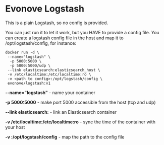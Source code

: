 # Evonove Logstash

This is a plain Logstash, so no config is provided.

You can just run it to let it work, but you HAVE to provide a config file. You can create a logstash config file in the host and map it to /opt/logstash/config, for instance:

```
docker run -d \
 --name="logstash" \
  -p 5000:5000 \
  -p 5000:5000/udp \
 --link elasticsearch:elasticsearch_host \
 -v /etc/localtime:/etc/localtime:ro \
 -v <path to config>:/opt/logstash/config \
 evonove/logstash:v1
```

**--name="logstash"** - name your container

**-p 5000:5000** - make port 5000 accessible from the host (tcp and udp)

**--link elasticsearch:<ES host referenced in the config file>** - link an Elasticsearch container

**-v /etc/localtime:/etc/localtime:ro** - sync the time of the container with your host

**-v <path to config>:/opt/logstash/config** - map the path to the config file


